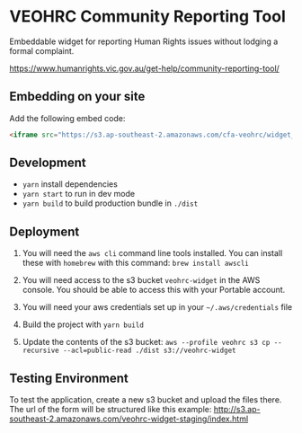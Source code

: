# VEOHRC Community Reporting Tool

Embeddable widget for reporting Human Rights issues without lodging a formal complaint.

<https://www.humanrights.vic.gov.au/get-help/community-reporting-tool/>

## Embedding on your site

Add the following embed code:

````html
<iframe src="https://s3.ap-southeast-2.amazonaws.com/cfa-veohrc/widget_test/index.html" width="100%" marginheight="0" frameborder="0" id="frame1" scrollable ="no"></iframe><script type="text/javascript" src="//cdnjs.cloudflare.com/ajax/libs/iframe-resizer/3.5.3/iframeResizer.min.js"></script><script type="text/javascript">iFrameResize({ log:true, checkOrigin:false});</script>
````

## Development

* `yarn` install dependencies
* `yarn start` to run in dev mode
* `yarn build` to build production bundle in `./dist`

## Deployment

1. You will need the `aws cli` command line tools installed. You can install these with `homebrew` with this command: `brew install awscli`

2. You will need access to the s3 bucket `veohrc-widget` in the AWS console. You should be able to access this with your Portable account.

3. You will need your aws credentials set up in your `~/.aws/credentials` file

4. Build the project with `yarn build`

5. Update the contents of the s3 bucket:
`aws --profile veohrc s3 cp --recursive --acl=public-read ./dist s3://veohrc-widget`

## Testing Environment

To test the application, create a new s3 bucket and upload the files there. The url of the form will be structured like this example: <http://s3.ap-southeast-2.amazonaws.com/veohrc-widget-staging/index.html>
